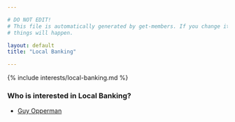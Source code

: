 ```yaml
---

# DO NOT EDIT!
# This file is automatically generated by get-members. If you change it, bad
# things will happen.

layout: default
title: "Local Banking"

---
```


{% include interests/local-banking.md %}

### Who is interested in Local Banking?


* [Guy Opperman](members/guy-opperman.html)
